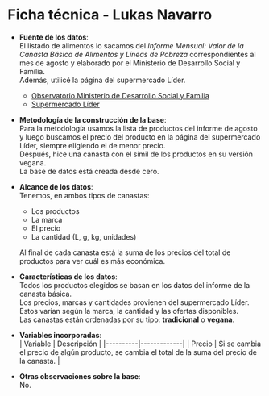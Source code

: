 # Ficha técnica - Lukas Navarro

- **Fuente de los datos**:  
  El listado de alimentos lo sacamos del *Informe Mensual: Valor de la Canasta Básica de Alimentos y Líneas de Pobreza* correspondientes al mes de agosto y elaborado por el Ministerio de Desarrollo Social y Familia.  
  Además, utilicé la página del supermercado Líder.  
  - [Observatorio Ministerio de Desarrollo Social y Familia](https://observatorio.ministeriodesarrollosocial.gob.cl/nueva-serie-cba-2025)  
  - [Supermercado Líder](https://super.lider.cl/)

- **Metodología de la construcción de la base**:  
  Para la metodología usamos la lista de productos del informe de agosto y luego buscamos el precio del producto en la página del supermercado Líder, siempre eligiendo el de menor precio.  
  Después, hice una canasta con el símil de los productos en su versión vegana.  
  La base de datos está creada desde cero.

- **Alcance de los datos**:  
  Tenemos, en ambos tipos de canastas:
  - Los productos  
  - La marca  
  - El precio  
  - La cantidad (L, g, kg, unidades)  

  Al final de cada canasta está la suma de los precios del total de productos para ver cuál es más económica.

- **Características de los datos**:  
  Todos los productos elegidos se basan en los datos del informe de la canasta básica.  
  Los precios, marcas y cantidades provienen del supermercado Líder.  
  Estos varían según la marca, la cantidad y las ofertas disponibles.  
  Las canastas están ordenadas por su tipo: **tradicional** o **vegana**.

- **Variables incorporadas**:  
  | Variable | Descripción |
  |----------|-------------|
  | Precio   | Si se cambia el precio de algún producto, se cambia el total de la suma del precio de la canasta. |

- **Otras observaciones sobre la base**:  
  No.
